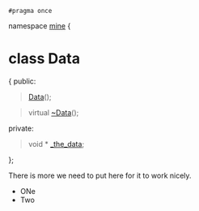


~~~ { .cpp }
#pragma once
~~~

namespace [mine](namespace_mine.list) {

# class Data

{
public:
>	[Data](Data_ctor.cpp)();

>	virtual [~Data](Data_dtor.cpp)();

private:
>	void * [_the_data](Data_private.cpp);

};

There is more we need to put here for it to work nicely.

* ONe
* Two


